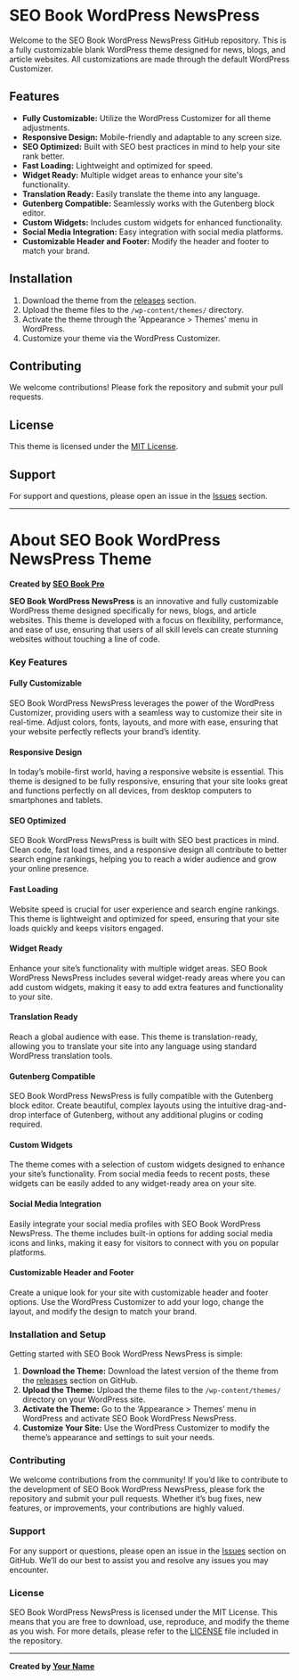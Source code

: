 # SEO Book WordPress NewsPress

Welcome to the SEO Book WordPress NewsPress GitHub repository. This is a fully customizable blank WordPress theme designed for news, blogs, and article websites. All customizations are made through the default WordPress Customizer.

## Features

- **Fully Customizable:** Utilize the WordPress Customizer for all theme adjustments.
- **Responsive Design:** Mobile-friendly and adaptable to any screen size.
- **SEO Optimized:** Built with SEO best practices in mind to help your site rank better.
- **Fast Loading:** Lightweight and optimized for speed.
- **Widget Ready:** Multiple widget areas to enhance your site's functionality.
- **Translation Ready:** Easily translate the theme into any language.
- **Gutenberg Compatible:** Seamlessly works with the Gutenberg block editor.
- **Custom Widgets:** Includes custom widgets for enhanced functionality.
- **Social Media Integration:** Easy integration with social media platforms.
- **Customizable Header and Footer:** Modify the header and footer to match your brand.

## Installation

1. Download the theme from the [releases](https://github.com/seobookpro/seo-book-wordpress-newspress/releases) section.
2. Upload the theme files to the `/wp-content/themes/` directory.
3. Activate the theme through the 'Appearance > Themes' menu in WordPress.
4. Customize your theme via the WordPress Customizer.

## Contributing

We welcome contributions! Please fork the repository and submit your pull requests.

## License

This theme is licensed under the [MIT License](LICENSE).

## Support

For support and questions, please open an issue in the [Issues](https://github.com/seobookpro/seo-book-wordpress-newspress/issues) section.

---
# About SEO Book WordPress NewsPress Theme


**Created by [SEO Book Pro](https://seobookpro.com)**

**SEO Book WordPress NewsPress** is an innovative and fully customizable WordPress theme designed specifically for news, blogs, and article websites. This theme is developed with a focus on flexibility, performance, and ease of use, ensuring that users of all skill levels can create stunning websites without touching a line of code. 

### Key Features

#### Fully Customizable
SEO Book WordPress NewsPress leverages the power of the WordPress Customizer, providing users with a seamless way to customize their site in real-time. Adjust colors, fonts, layouts, and more with ease, ensuring that your website perfectly reflects your brand’s identity.

#### Responsive Design
In today’s mobile-first world, having a responsive website is essential. This theme is designed to be fully responsive, ensuring that your site looks great and functions perfectly on all devices, from desktop computers to smartphones and tablets.

#### SEO Optimized
SEO Book WordPress NewsPress is built with SEO best practices in mind. Clean code, fast load times, and a responsive design all contribute to better search engine rankings, helping you to reach a wider audience and grow your online presence.

#### Fast Loading
Website speed is crucial for user experience and search engine rankings. This theme is lightweight and optimized for speed, ensuring that your site loads quickly and keeps visitors engaged.

#### Widget Ready
Enhance your site’s functionality with multiple widget areas. SEO Book WordPress NewsPress includes several widget-ready areas where you can add custom widgets, making it easy to add extra features and functionality to your site.

#### Translation Ready
Reach a global audience with ease. This theme is translation-ready, allowing you to translate your site into any language using standard WordPress translation tools.

#### Gutenberg Compatible
SEO Book WordPress NewsPress is fully compatible with the Gutenberg block editor. Create beautiful, complex layouts using the intuitive drag-and-drop interface of Gutenberg, without any additional plugins or coding required.

#### Custom Widgets
The theme comes with a selection of custom widgets designed to enhance your site’s functionality. From social media feeds to recent posts, these widgets can be easily added to any widget-ready area on your site.

#### Social Media Integration
Easily integrate your social media profiles with SEO Book WordPress NewsPress. The theme includes built-in options for adding social media icons and links, making it easy for visitors to connect with you on popular platforms.

#### Customizable Header and Footer
Create a unique look for your site with customizable header and footer options. Use the WordPress Customizer to add your logo, change the layout, and modify the design to match your brand.

### Installation and Setup

Getting started with SEO Book WordPress NewsPress is simple:

1. **Download the Theme:** Download the latest version of the theme from the [releases](https://github.com/seobookpro/seo-book-wordpress-newspress/releases) section on GitHub.
2. **Upload the Theme:** Upload the theme files to the `/wp-content/themes/` directory on your WordPress site.
3. **Activate the Theme:** Go to the ‘Appearance > Themes’ menu in WordPress and activate SEO Book WordPress NewsPress.
4. **Customize Your Site:** Use the WordPress Customizer to modify the theme’s appearance and settings to suit your needs.

### Contributing

We welcome contributions from the community! If you’d like to contribute to the development of SEO Book WordPress NewsPress, please fork the repository and submit your pull requests. Whether it’s bug fixes, new features, or improvements, your contributions are highly valued.

### Support

For any support or questions, please open an issue in the [Issues](https://github.com/seobookpro/seo-book-wordpress-newspress/issues) section on GitHub. We’ll do our best to assist you and resolve any issues you may encounter.

### License

SEO Book WordPress NewsPress is licensed under the MIT License. This means that you are free to download, use, reproduce, and modify the theme as you wish. For more details, please refer to the [LICENSE](LICENSE) file included in the repository.

---

**Created by [Your Name](https://seobookpro.com)**
